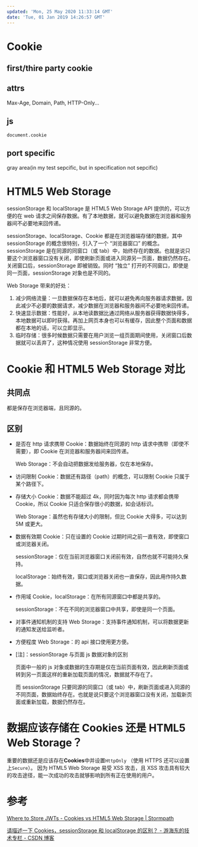 ```yaml
---
updated: 'Mon, 25 May 2020 11:33:14 GMT'
date: 'Tue, 01 Jan 2019 14:26:57 GMT'
---
```


# Cookie

## first/thire party cookie

## attrs

Max-Age, Domain, Path, HTTP-Only...

## js

`document.cookie`

## port specific

gray area(in my test sepcific, but in specification not sepcific)

# HTML5 Web Storage

sessionStorage 和 localStorage 是 HTML5 Web Storage API 提供的，可以方便的在 web 请求之间保存数据。有了本地数据，就可以避免数据在浏览器和服务器间不必要地来回传递。

sessionStorage、localStorage、Cookie 都是在浏览器端存储的数据，其中 sessionStorage 的概念很特别，引入了一个 “浏览器窗口” 的概念。sessionStorage 是在同源的同窗口（或 tab）中，始终存在的数据。也就是说只要这个浏览器窗口没有关闭，即使刷新页面或进入同源另一页面，数据仍然存在。关闭窗口后，sessionStorage 即被销毁。同时 “独立” 打开的不同窗口，即使是同一页面，sessionStorage 对象也是不同的。

Web Storage 带来的好处：

1.  减少网络流量：一旦数据保存在本地后，就可以避免再向服务器请求数据，因此减少不必要的数据请求，减少数据在浏览器和服务器间不必要地来回传递。
2.  快速显示数据：性能好，从本地读数据比通过网络从服务器获得数据快得多，本地数据可以即时获得。再加上网页本身也可以有缓存，因此整个页面和数据都在本地的话，可以立即显示。
3.  临时存储：很多时候数据只需要在用户浏览一组页面期间使用，关闭窗口后数据就可以丢弃了，这种情况使用 sessionStorage 非常方便。

# Cookie 和 HTML5 Web Storage 对比

## 共同点

都是保存在浏览器端，且同源的。

## 区别

-   是否在 http 请求携带
    Cookie：数据始终在同源的 http 请求中携带（即使不需要），即 Cookie 在浏览器和服务器间来回传递。

    Web Storage：不会自动把数据发给服务器，仅在本地保存。

-   访问限制
    Cookie：数据还有路径（path）的概念，可以限制 Cookie 只属于某个路径下。

-   存储大小
    Cookie：数据不能超过 4k，同时因为每次 http 请求都会携带 Cookie，所以 Cookie 只适合保存很小的数据，如会话标识。

    Web Storage：虽然也有存储大小的限制，但比 Cookie 大得多，可以达到 5M 或更大。

-   数据有效期
    Cookie：只在设置的 Cookie 过期时间之前一直有效，即使窗口或浏览器关闭。

    sessionStorage：仅在当前浏览器窗口关闭前有效，自然也就不可能持久保持。

    localStorage：始终有效，窗口或浏览器关闭也一直保存，因此用作持久数据。

-   作用域
    Cookie，localStorage：在所有同源窗口中都是共享的。

    sessionStorage：不在不同的浏览器窗口中共享，即使是同一个页面。

-   对事件通知机制的支持
    Web Storage：支持事件通知机制，可以将数据更新的通知发送给监听者。

-   方便程度
    Web Storage：的 api 接口使用更方便。

-   \[注]：sessionStorage 与页面 js 数据对象的区别

    页面中一般的 js 对象或数据的生存期是仅在当前页面有效，因此刷新页面或转到另一页面这样的重新加载页面的情况，数据就不存在了。

    而 sessionStorage 只要同源的同窗口（或 tab）中，刷新页面或进入同源的不同页面，数据始终存在。也就是说只要这个浏览器窗口没有关闭，加载新页面或重新加载，数据仍然存在。

# 数据应该存储在 Cookies 还是 HTML5 Web Storage？

重要的数据还是应该存在**Cookies**中并设置`HttpOnly` （使用 HTTPS 还可以设置上`Secure`）。
因为 HTML5 Web Storage 易受 XSS 攻击，且 XSS 攻击具有较大的攻击途径，能一次成功的攻击就够影响到所有正在使用的用户。

# 参考

[Where to Store JWTs - Cookies vs HTML5 Web Storage | Stormpath](https://stormpath.com/blog/where-to-store-your-jwts-Cookies-vs-html5-web-storage)

[请描述一下 Cookies，sessionStorage 和 localStorage 的区别？ - 游海东的技术专栏 - CSDN 博客](https://blog.csdn.net/you23hai45/article/details/49052251)

